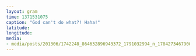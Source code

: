 ```yaml
---
layout: gram
time: 1371531075
caption: "God can't do what?! Haha!"
latitude: 
longitude: 
media:
- media/posts/201306/1742248_864632896943372_1791032994_n_17842734679000351.jpg
---
```


